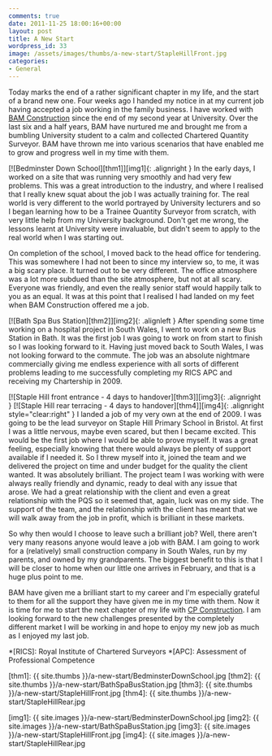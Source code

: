 ```yaml
---
comments: true
date: 2011-11-25 18:00:16+00:00
layout: post
title: A New Start
wordpress_id: 33
image: /assets/images/thumbs/a-new-start/StapleHillFront.jpg
categories:
- General
---
```


Today marks the end of a rather significant chapter in my life, and the start of a brand new one. 
Four weeks ago I handed my notice in at my current job having accepted a job working in the family 
business. I have worked with [BAM Construction][bam] since the end of my second year at University. 
Over the last six and a half years, BAM have nurtured me and brought me from a bumbling University 
student to a calm and collected Chartered Quantity Surveyor. BAM have thrown me into various 
scenarios that have enabled me to grow and progress well in my time with them.

[![Bedminster Down School][thm1]][img1]{: .alignright }
In the early days, I worked on a site that was running very smoothly and had very few problems. This
was a great introduction to the industry, and where I realised that I really knew squat about the
job I was actually training for. The real world is very different to the world portrayed by
University lecturers and so I began learning how to be a Trainee Quantity Surveyor from scratch,
with very little help from my University background. Don't get me wrong, the lessons learnt at
University were invaluable, but didn't seem to apply to the real world when I was starting out.

On completion of the school, I moved back to the head office for tendering. This was somewhere I 
had not been to since my interview so, to me, it was a big scary place. It turned out to be very 
different. The office atmosphere was a lot more subdued than the site atmosphere, but not at all 
scary. Everyone was friendly, and even the really senior staff would happily talk to you as an 
equal. It was at this point that I realised I had landed on my feet when BAM Construction offered 
me a job.

[![Bath Spa Bus Station][thm2]][img2]{: .alignleft }
After spending some time working on a hospital project in South Wales, I went to work on a new Bus
Station in Bath. It was the first job I was going to work on from start to finish so I was looking
forward to it. Having just moved back to South Wales, I was not looking forward to the commute. The
job was an absolute nightmare commercially giving me endless experience with all sorts of different
problems leading to me successfully completing my RICS APC and receiving my Chartership in 2009.

[![Staple Hill front entrance - 4 days to handover][thm3]][img3]{: .alignright }
[![Staple Hill rear terracing - 4 days to handover][thm4]][img4]{: .alignright style="clear:right" }
I landed a job of my very own at the end of 2009. I was going to be the lead surveyor on Staple Hill
Primary School in Bristol. At first I was a little nervous, maybe even scared, but then I became
excited. This would be the first job where I would be able to prove myself. It was a great feeling,
especially knowing that there would always be plenty of support available if I needed it. So I threw
myself into it, joined the team and we delivered the project on time and under budget for the
quality the client wanted. It was absolutely brilliant. The project team I was working with were
always really friendly and dynamic, ready to deal with any issue that arose. We had a great
relationship with the client and even a great relationship with the PQS so it seemed that, again,
luck was on my side. The support of the team, and the relationship with the client has meant that we
will walk away from the job in profit, which is brilliant in these markets.

So why then would I choose to leave such a brilliant job? Well, there aren't very many reasons
anyone would leave a job with BAM. I am going to work for a (relatively) small construction company
in South Wales, run by my parents, and owned by my grandparents. The biggest benefit to this is that
I will be closer to home when our little one arrives in February, and that is a huge plus point to
me.

BAM have given me a brilliant start to my career and I'm especially grateful to them for all the
support they have given me in my time with them. Now it is time for me to start the next chapter of
my life with [CP Construction][cpc]. I am looking forward to the new challenges presented by the
completely different market I will be working in and hope to enjoy my new job as much as I enjoyed
my last job.

[bam]: http://www.bam.co.uk "BAM Construction"
[cpc]: http://www.cpconstruction.co.uk "CP Construction"

*[RICS]: Royal Institute of Chartered Surveyors
*[APC]: Assessment of Professional Competence

[thm1]: {{ site.thumbs }}/a-new-start/BedminsterDownSchool.jpg 
[thm2]: {{ site.thumbs }}/a-new-start/BathSpaBusStation.jpg 
[thm3]: {{ site.thumbs }}/a-new-start/StapleHillFront.jpg
[thm4]: {{ site.thumbs }}/a-new-start/StapleHillRear.jpg

[img1]: {{ site.images }}/a-new-start/BedminsterDownSchool.jpg 
[img2]: {{ site.images }}/a-new-start/BathSpaBusStation.jpg 
[img3]: {{ site.images }}/a-new-start/StapleHillFront.jpg
[img4]: {{ site.images }}/a-new-start/StapleHillRear.jpg